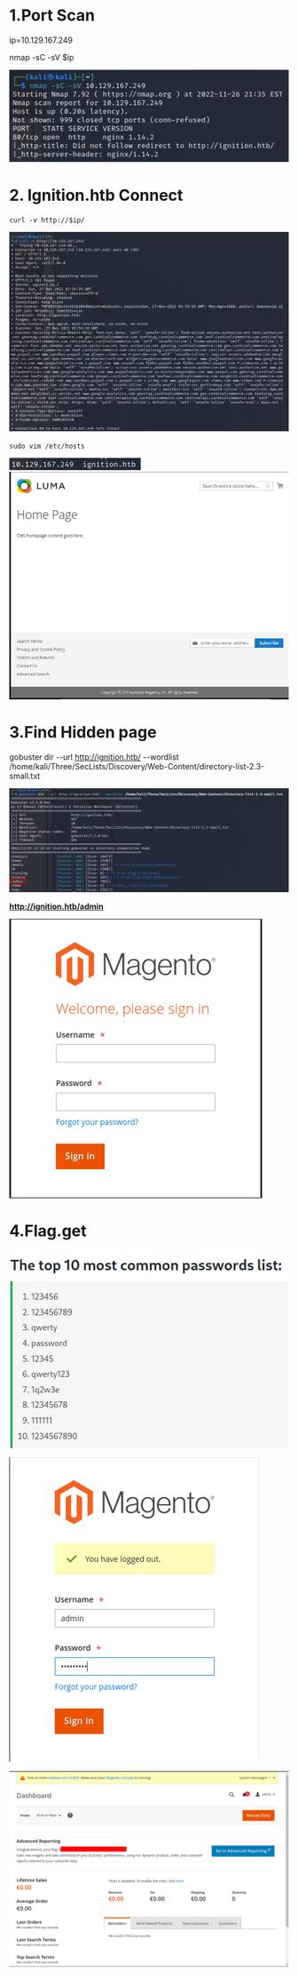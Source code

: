 # 1.Port Scan
ip=10.129.167.249

nmap -sC -sV $ip

![ccd7ca1acd2ebc1ef3b8dc1af2bcb3a9.png](../_resources/ccd7ca1acd2ebc1ef3b8dc1af2bcb3a9.png)

# 2. Ignition.htb Connect
`curl -v http://$ip/`

![133d748f116be01ad9826854c0690c0b.png](../_resources/133d748f116be01ad9826854c0690c0b.png)


`sudo vim /etc/hosts`

![452dfa289d45e36cd182207d1ec5b7b6.png](../_resources/452dfa289d45e36cd182207d1ec5b7b6.png)
![f0eabc56056712acf4b56e53eefeae42.png](../_resources/f0eabc56056712acf4b56e53eefeae42.png)

# 3.Find Hidden page
 gobuster dir --url http://ignition.htb/ --wordlist /home/kali/Three/SecLists/Discovery/Web-Content/directory-list-2.3-small.txt

![807980c73a5c2bc91d02806e6902e3a3.png](../_resources/807980c73a5c2bc91d02806e6902e3a3.png)

**http://ignition.htb/admin**

![a62ec36a913a8ae69d9ea54425bb0e49.png](../_resources/a62ec36a913a8ae69d9ea54425bb0e49.png)

# 4.Flag.get
![7eb34ca8751c3948649d3b76e3218a1d.png](../_resources/7eb34ca8751c3948649d3b76e3218a1d.png)

![ef85320d7f7d97cfeff8443230dd2fab.png](../_resources/ef85320d7f7d97cfeff8443230dd2fab.png)

![62f972d9f7f7d7e2a57fee635aeaea11.png](../_resources/62f972d9f7f7d7e2a57fee635aeaea11.png)





